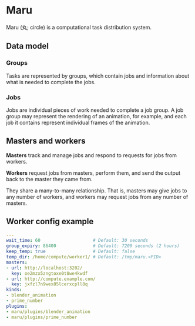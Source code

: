 # Maru

Maru (丸; circle) is a computational task distribution system.

## Data model

### Groups

Tasks are represented by groups, which contain jobs and information about what is needed to complete the jobs.

### Jobs

Jobs are individual pieces of work needed to complete a job group. A job group may represent the rendering of an animation, for example, and each job it contains represent individual frames of the animation.

## Masters and workers

**Masters** track and manage jobs and respond to requests for jobs from workers.

**Workers** request jobs from masters, perform them, and send the output back to the master they came from.

They share a many-to-many relationship. That is, masters may give jobs to any number of workers, and workers may request jobs from any number of masters.

## Worker config example

```yaml
---
wait_time: 60                    # Default: 30 seconds
group_expiry: 86400              # Default: 7200 seconds (2 hours)
keep_temp: true                  # Default: false
temp_dir: /home/compute/worker1/ # Default: /tmp/maru.<PID>
masters:
- url: http://localhost:3202/
  key: oe2mzx5zngtoxe0t8we4kwdf
- url: http://compute.example.com/
  key: jxfzl7n9wex85lcerxcpll8q
kinds:
- blender_animation
- prime_number
plugins:
- maru/plugins/blender_animation
- maru/plugins/prime_number
```
